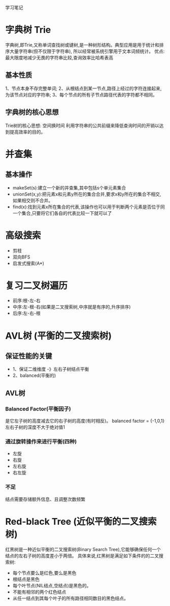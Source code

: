 学习笔记

# 字典树  Trie
字典树,即Trie,又称单词查找树或键树,是一种树形结构。典型应用是用于统计和排序大量字符串(但不仅限于字符串),
所以经常被系统引擎用于文本词频统计。
优点:最大限度地减少无畏的字符串比较,查询效率比哈希表高

## 基本性质
1、节点本身不存完整单词;
2、从根结点到某一节点,路径上经过的字符连接起来,为该节点对应的字符串;
3、每个节点的所有子节点路径代表的字符都不相同。

## 字典树的核心思想
Trie树的核心思想: 空间换时间
利用字符串的公共前缀来降低查询时间的开销以达到提高效率的目的。

# 并查集
## 基本操作
* makeSet(s):建立一个新的并查集,其中包括s个单元素集合
* unionSet(x,y):把元素x和元素y所在的集合合并,要求x和y所在的集合不相交,如果相交则不合并。
* find(x):找到元素x所在集合的代表,该操作也可以用于判断两个元素是否位于同一个集合,只要将它们各自的代表比较一下就可以了


# 高级搜索
* 剪枝
* 双向BFS
* 启发式搜索(A*)

# 复习二叉树遍历
* 前序:根-左-右
* 中序:左-根-右(如果是二叉搜索树,中序就是有序的,升序排序)
* 后序:左-右-根

# AVL树 (平衡的二叉搜索树)

## 保证性能的关键
* 1、保证二维维度 -》左右子树结点平衡
* 2、balanced(平衡的)

## AVL树 
### Balanced Factor(平衡因子)
 是它左子树的高度减去它的右子树的高度(有时相反)。
 balanced factor = {-1,0,1}    左右子树的深度不大于绝对值1
  
### 通过旋转操作来进行平衡(四种)
* 左旋
* 右旋
* 左右旋
* 右左旋

### 不足
结点需要存储额外信息、且调整次数频繁


# Red-black Tree (近似平衡的二叉搜索树)
红黑树是一种近似平衡的二叉搜索树(Binary Search Tree),它能够确保任何一个结点的左右子树的高度差小于两倍。
具体来说,红黑树是满足如下条件的的二叉搜索树:
* 每个节点要么是红色,要么是黑色
* 根结点是黑色
* 每个叶节点(NIL结点,空结点)是黑色的。
* 不能有相邻的两个红色结点
* 从任一结点到其每个叶子的所有路径相同数目的黑色结点。

